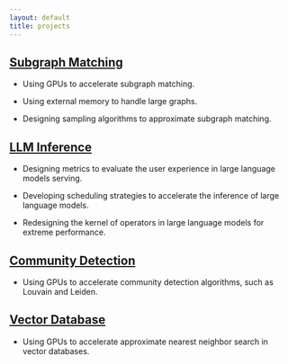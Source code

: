 ```yaml
---
layout: default
title: projects
---
```

## [Subgraph Matching]()

- Using GPUs to accelerate subgraph matching.

- Using external memory to handle large graphs.

- Designing sampling algorithms to approximate subgraph matching.

## [LLM Inference]()

- Designing metrics to evaluate the user experience in large language models serving.

- Developing scheduling strategies to accelerate the inference of large language models.

- Redesigning the kernel of operators in large language models for extreme performance.

## [Community Detection]()

- Using GPUs to accelerate community detection algorithms, such as Louvain and Leiden.

## [Vector Database]()

- Using GPUs to accelerate approximate nearest neighbor search in vector databases.